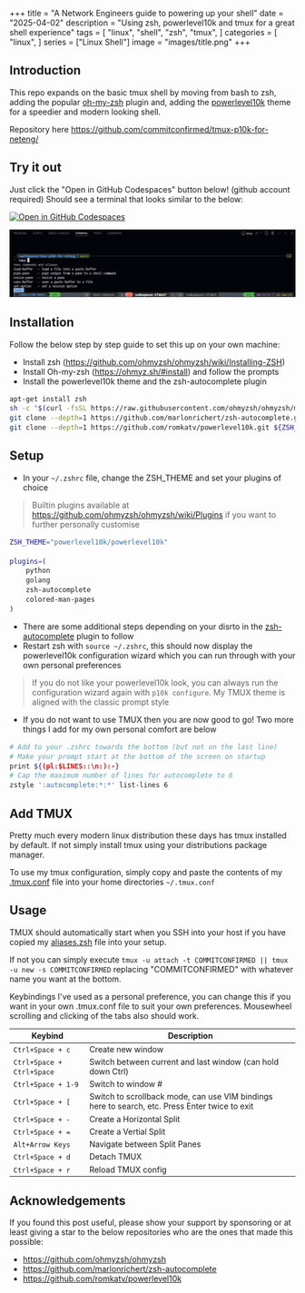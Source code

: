 +++
title = "A Network Engineers guide to powering up your shell"
date = "2025-04-02"
description = "Using zsh, powerlevel10k and tmux for a great shell experience"
tags = [
    "linux",
    "shell",
    "zsh",
    "tmux",
]
categories = [
    "linux",
]
series = ["Linux Shell"]
image = "images/title.png"
+++

## Introduction

This repo expands on the basic tmux shell by moving from bash to zsh, adding the popular [oh-my-zsh](https://github.com/ohmyzsh/ohmyzsh) plugin and, adding the [powerlevel10k](https://github.com/romkatv/powerlevel10k) theme for a speedier and modern looking shell.

Repository here https://github.com/commitconfirmed/tmux-p10k-for-neteng/

## Try it out

Just click the "Open in GitHub Codespaces" button below! (github account required) Should see a terminal that looks similar to the below:

[![Open in GitHub Codespaces](https://github.com/codespaces/badge.svg)](https://codespaces.new/commitconfirmed/tmux-p10k-for-neteng?quickstart=1&devcontainer_path=.devcontainer%2Fdevcontainer.json)

<img src="images/title.png" alt="Codespaces terminal window">

## Installation

Follow the below step by step guide to set this up on your own machine:

- Install zsh (https://github.com/ohmyzsh/ohmyzsh/wiki/Installing-ZSH) 
- Install Oh-my-zsh (https://ohmyz.sh/#install) and follow the prompts
- Install the powerlevel10k theme and the zsh-autocomplete plugin

```sh
apt-get install zsh
sh -c "$(curl -fsSL https://raw.githubusercontent.com/ohmyzsh/ohmyzsh/master/tools/install.sh)"
git clone --depth=1 https://github.com/marlonrichert/zsh-autocomplete.git ${ZSH_CUSTOM:-$HOME/.oh-my-zsh/custom}/plugins/zsh-autocomplete
git clone --depth=1 https://github.com/romkatv/powerlevel10k.git ${ZSH_CUSTOM:-$HOME/.oh-my-zsh/custom}/themes/powerlevel10k
```

## Setup

- In your `~/.zshrc` file, change the ZSH_THEME and set your plugins of choice

> Builtin plugins available at https://github.com/ohmyzsh/ohmyzsh/wiki/Plugins if you want to further personally customise 

```sh
ZSH_THEME="powerlevel10k/powerlevel10k"

plugins=(
    python
    golang
    zsh-autocomplete
    colored-man-pages
)
```

- There are some additional steps depending on your disrto in the [zsh-autocomplete](https://github.com/marlonrichert/zsh-autocomplete) plugin to follow
- Restart zsh with `source ~/.zshrc`, this should now display the powerlevel10k configuration wizard which you can run through with your own personal preferences

> If you do not like your powerlevel10k look, you can always run the configuration wizard again with `p10k configure`. 
> My TMUX theme is aligned with the classic prompt style

- If you do not want to use TMUX then you are now good to go! Two more things I add for my own personal comfort are below

```sh
# Add to your .zshrc towards the bottom (but not on the last line)
# Make your prompt start at the bottom of the screen on startup
print ${(pl:$LINES::\n:):-}
# Cap the maximum number of lines for autocomplete to 6
zstyle ':autocomplete:*:*' list-lines 6
```

## Add TMUX

Pretty much every modern linux distribution these days has tmux installed by default. If not simply install tmux using your distributions package manager.

To use my tmux configuration, simply copy and paste the contents of my [.tmux.conf](https://github.com/commitconfirmed/tmux-p10k-for-neteng/blob/main/.tmux.conf) file into your home directories `~/.tmux.conf`

## Usage

TMUX should automatically start when you SSH into your host if you have copied my [aliases.zsh](https://github.com/commitconfirmed/tmux-p10k-for-neteng/blob/main/aliases.zsh) file into your setup. 

If not you can simply execute `tmux -u attach -t COMMITCONFIRMED || tmux -u new -s COMMITCONFIRMED` replacing "COMMITCONFIRMED" with whatever name you want at the bottom. 

Keybindings I've used as a personal preference, you can change this if you want in your own .tmux.conf file to suit your own preferences. Mousewheel scrolling and clicking of the tabs also should work.

| Keybind | Description |
| ------------------------- | --- |
| `Ctrl+Space + c` | Create new window |
| `Ctrl+Space + Ctrl+Space` | Switch between current and last window (can hold down Ctrl) |
| `Ctrl+Space + 1-9` | Switch to window # |
| `Ctrl+Space + [` | Switch to scrollback mode, can use VIM bindings here to search, etc. Press Enter twice to exit |
| `Ctrl+Space + -` | Create a Horizontal Split |
| `Ctrl+Space + =` | Create a Vertial Split |
| `Alt+Arrow Keys` | Navigate between Split Panes |
| `Ctrl+Space + d` | Detach TMUX |
| `Ctrl+Space + r` | Reload TMUX config |

## Acknowledgements

If you found this post useful, please show your support by sponsoring or at least giving a star to the below repositories who are the ones that made this possible:

- https://github.com/ohmyzsh/ohmyzsh
- https://github.com/marlonrichert/zsh-autocomplete
- https://github.com/romkatv/powerlevel10k